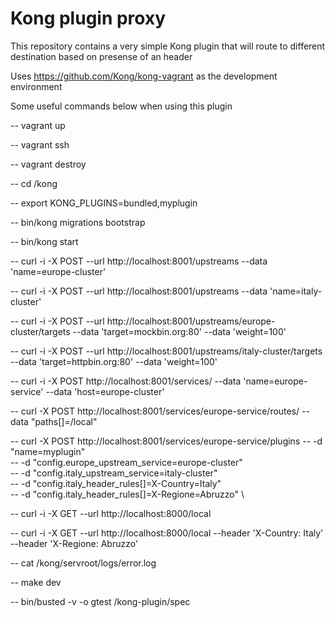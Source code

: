 Kong plugin proxy
=================

This repository contains a very simple Kong plugin that will route to different destination based on presense of an header

Uses https://github.com/Kong/kong-vagrant as the development environment

Some useful commands below when using this plugin

-- vagrant up

-- vagrant ssh

-- vagrant destroy

-- cd /kong

-- export KONG_PLUGINS=bundled,myplugin

-- bin/kong migrations bootstrap

-- bin/kong start

-- curl -i -X POST --url http://localhost:8001/upstreams --data 'name=europe-cluster'

-- curl -i -X POST --url http://localhost:8001/upstreams --data 'name=italy-cluster'

-- curl -i -X POST --url http://localhost:8001/upstreams/europe-cluster/targets --data 'target=mockbin.org:80' --data 'weight=100'

-- curl -i -X POST --url http://localhost:8001/upstreams/italy-cluster/targets --data 'target=httpbin.org:80' --data 'weight=100'

-- curl -i -X POST http://localhost:8001/services/   --data 'name=europe-service' --data 'host=europe-cluster'

-- curl -X POST http://localhost:8001/services/europe-service/routes/ --data "paths[]=/local"

-- curl -X POST http://localhost:8001/services/europe-service/plugins
-- -d "name=myplugin" \
-- -d "config.europe_upstream_service=europe-cluster" \
-- -d "config.italy_upstream_service=italy-cluster" \
-- -d "config.italy_header_rules[]=X-Country=Italy" \
-- -d "config.italy_header_rules[]=X-Regione=Abruzzo" \

-- curl -i -X GET   --url http://localhost:8000/local   

-- curl -i -X GET   --url http://localhost:8000/local --header 'X-Country: Italy' --header 'X-Regione: Abruzzo'


-- cat /kong/servroot/logs/error.log

-- make dev

-- bin/busted -v -o gtest /kong-plugin/spec

